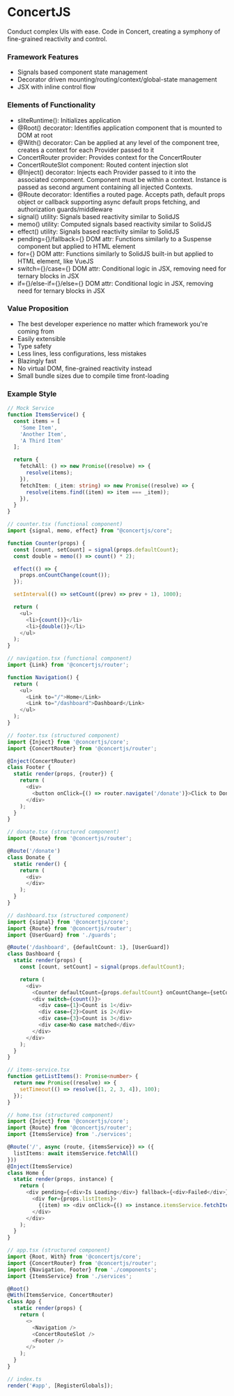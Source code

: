 # ConcertJS
Conduct complex UIs with ease. Code in Concert, creating a symphony of fine-grained reactivity and control.


### Framework Features

- Signals based component state management
- Decorator driven mounting/routing/context/global-state management
- JSX with inline control flow


### Elements of Functionality

- sliteRuntime(): Initializes application
- @Root() decorator: Identifies application component that is mounted to DOM at root
- @With() decorator: Can be applied at any level of the component tree, creates a context for each Provider passed to it
- ConcertRouter provider: Provides context for the ConcertRouter
- ConcertRouteSlot component: Routed content injection slot
- @Inject() decorator: Injects each Provider passed to it into the associated component. Component must be within a context. Instance is passed as second argument containing all injected Contexts.
- @Route decorator: Identifies a routed page. Accepts path, default props object or callback supporting async default props fetching, and authorization guards/middleware
- signal() utility: Signals based reactivity similar to SolidJS
- memo() utility: Computed signals based reactivity similar to SolidJS
- effect() utility: Signals based reactivity similar to SolidJS
- pending={}/fallback={} DOM attr: Functions similarly to a Suspense component but applied to HTML element
- for={} DOM attr: Functions similarly to SolidJS <For /> built-in but applied to HTML element, like VueJS
- switch={}/case={} DOM attr: Conditional logic in JSX, removing need for ternary blocks in JSX
- if={}/else-if={}/else={} DOM attr: Conditional logic in JSX, removing need for ternary blocks in JSX


### Value Proposition
- The best developer experience no matter which framework you're coming from
- Easily extensible
- Type safety
- Less lines, less configurations, less mistakes
- Blazingly fast
- No virtual DOM, fine-grained reactivity instead
- Small bundle sizes due to compile time front-loading


### Example Style

```typescript jsx
// Mock Service
function ItemsService() {
  const items = [
    'Some Item',
    'Another Item',
    'A Third Item'
  ];

  return {
    fetchAll: () => new Promise((resolve) => {
      resolve(items);
    }),
    fetchItem: (_item: string) => new Promise((resolve) => {
      resolve(items.find((item) => item === _item));
    }),
  }
}

// counter.tsx (functional component)
import {signal, memo, effect} from "@concertjs/core";

function Counter(props) {
  const [count, setCount] = signal(props.defaultCount);
  const double = memo(() => count() * 2);

  effect(() => {
    props.onCountChange(count());
  });

  setInterval(() => setCount((prev) => prev + 1), 1000);

  return (
    <ul>
      <li>{count()}</li>
      <li>{double()}</li>
    </ul>
  );
}

// navigation.tsx (functional component)
import {Link} from '@concertjs/router';

function Navigation() {
  return (
    <ul>
      <Link to="/">Home</Link>
      <Link to="/dashboard">Dashboard</Link>
    </ul>
  );
}

// footer.tsx (structured component)
import {Inject} from '@concertjs/core';
import {ConcertRouter} from '@concertjs/router';

@Inject(ConcertRouter)
class Footer {
  static render(props, {router}) {
    return (
      <div>
        <button onClick={() => router.navigate('/donate')}>Click to Donate</button>
      </div>
    );
  }
}

// donate.tsx (structured component)
import {Route} from '@concertjs/router';

@Route('/donate')
class Donate {
  static render() {
    return (
      <div>
      </div>
    );
  }
}

// dashboard.tsx (structured component)
import {signal} from '@concertjs/core';
import {Route} from '@concertjs/router';
import {UserGuard} from './guards';

@Route('/dashboard', {defaultCount: 1}, [UserGuard])
class Dashboard {
  static render(props) {
    const [count, setCount] = signal(props.defaultCount);

    return (
      <div>
        <Counter defaultCount={props.defaultCount} onCountChange={setCount} />
        <div switch={count()}>
          <div case={1}>Count is 1</div>
          <div case={2}>Count is 2</div>
          <div case={3}>Count is 3</div>
          <div case>No case matched</div>
        </div>
      </div>
    );
  }
}

// items-service.tsx
function getListItems(): Promise<number> {
  return new Promise((resolve) => {
    setTimeout(() => resolve([1, 2, 3, 4]), 100);
  });
}

// home.tsx (structured component)
import {Inject} from '@concertjs/core';
import {Route} from '@concertjs/router';
import {ItemsService} from './services';

@Route('/', async (route, {itemsService}) => ({
  listItems: await itemsService.fetchAll()
}))
@Inject(ItemsService)
class Home {
  static render(props, instance) {
    return (
      <div pending={<div>Is Loading</div>} fallback={<div>Failed</div>}>
        <div for={props.listItems}>
          {(item) => <div onClick={() => instance.itemsService.fetchItem(item)}>{item}</div>}
        </div>
      </div>
    );
  }
}

// app.tsx (structured component)
import {Root, With} from '@concertjs/core';
import {ConcertRouter} from '@concertjs/router';
import {Navigation, Footer} from './components';
import {ItemsService} from './services';

@Root()
@With(ItemsService, ConcertRouter)
class App {
  static render(props) {
    return (
      <>
        <Navigation />
        <ConcertRouteSlot />
        <Footer />
      </>
    );
  }
}

// index.ts
render('#app', [RegisterGlobals]);
```

